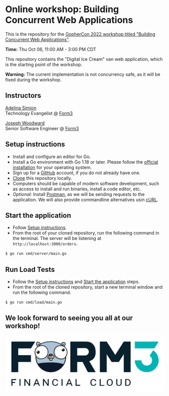 # Online workshop: Building Concurrent Web Applications
This is the repository for the [GopherCon 2022 workshop titled "Building Concurrent Web Applications"](https://www.gophercon.com/agenda/session/970935).

**Time:** Thu Oct 06, 11:00 AM - 3:00 PM CDT 

This repository contains the "Digital Ice Cream" van web application, which is the starting point of the workshop. 

**Warning:** The current implementation is not concurrency safe, as it will be fixed during the workshop.

## Instructors
[Adelina Simion](https://twitter.com/classic_addetz)\
Technology Evangelist @ [Form3](https://twitter.com/Form3Tech)

[Joseph Woodward](https://twitter.com/_josephwoodward)\
Senior Software Engineer @ [Form3](https://twitter.com/Form3Tech)

## Setup instructions
- Install and configure an editor for Go.
- Install a Go environment with Go 1.18 or later. Please follow the [official installation](https://go.dev/dl/) for your operating system.
- Sign up for a [GitHub](https://github.com/signup) account, if you do not already have one. 
- [Clone](https://docs.github.com/en/repositories/creating-and-managing-repositories/cloning-a-repository) this repository locally. 
- Computers should be capable of modern software development, such as access to install and run binaries, install a code editor, etc. 
- *Optional:* Install [Postman](https://www.postman.com/downloads/), as we will be sending requests to the application. We will also provide commandline alternatives usin [cURL](https://curl.se/docs/install.html).

## Start the application
- Follow [Setup instructions](#setup-instructions).
- From the root of your cloned repository, run the following command in the terminal. The server will be listening at `http://localhost:3000/orders`. 
```bash
$ go run cmd/server/main.go
```

## Run Load Tests
- Follow the [Setup instructions](#setup-instructions) and [Start the application](#start-the-application) steps.
- From the root of the cloned repository, start a new terminal window and run the following command.
```bash
$ go run cmd/load/main.go
```

## We look forward to seeing you all at our workshop! 

![Our Logo](https://raw.githubusercontent.com/form3tech-oss/.github/master/profile/form3-logo-gopher.png)

